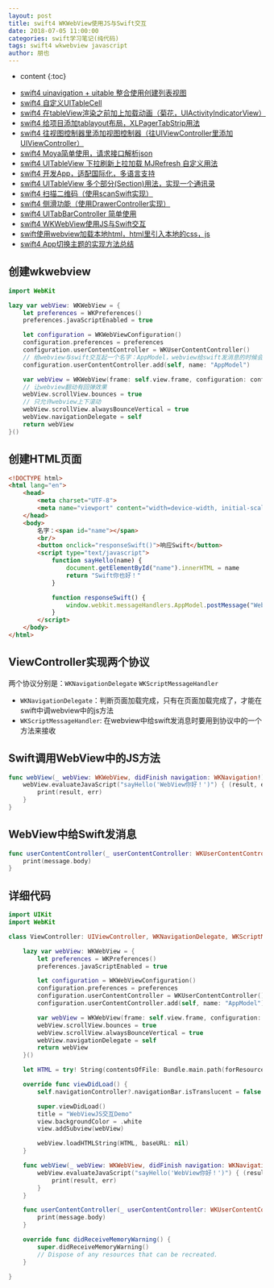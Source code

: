 ```yaml
---
layout: post
title: swift4 WKWebView使用JS与Swift交互
date: 2018-07-05 11:00:00
categories: swift学习笔记(纯代码)
tags: swift4 wkwebview javascript
author: 朋也
---
```


* content
{:toc}

- [swift4 uinavigation + uitable 整合使用创建列表视图](https://tomoya92.github.io/2018/06/08/swift-uinavigation-uitable/)
- [swift4 自定义UITableCell](https://tomoya92.github.io/2018/06/09/swfit-uitableview-uitablecell/)
- [swift4 在tableView渲染之前加上加载动画（菊花，UIActivityIndicatorView）](https://tomoya92.github.io/2018/06/11/swift-tableview-activity-indicator/)
- [swift4 给项目添加tablayout布局，XLPagerTabStrip用法](https://tomoya92.github.io/2018/06/13/swift-tablayout-xlpagertabstrip/)
- [swift4 往视图控制器里添加视图控制器（往UIViewController里添加UIViewController）](https://tomoya92.github.io/2018/06/13/swift-adduiviewcontroller-to-uiviewcontroller/)
- [swift4 Moya简单使用，请求接口解析json](https://tomoya92.github.io/2018/06/14/swift-moya/)
- [swift4 UITableView 下拉刷新上拉加载 MJRefresh 自定义用法](https://tomoya92.github.io/2018/06/20/swift-pullrefresh-loadmore/)
- [swift4 开发App，适配国际化，多语言支持](https://tomoya92.github.io/2018/06/20/swift-localizable/)
- [swift4 UITableView 多个部分(Section)用法，实现一个通讯录](https://tomoya92.github.io/2018/06/26/swift-tableview-multipart-section/)
- [swift4 扫描二维码（使用scanSwift实现）](https://tomoya92.github.io/2018/06/27/swift-scan-qrcode/)
- [swift4 侧滑功能（使用DrawerController实现）](https://tomoya92.github.io/2018/06/29/swift-drawercontroller/)
- [swift4 UITabBarController 简单使用](https://tomoya92.github.io/2018/06/29/swift-tabbarcontroller/)
- [swift4 WKWebView使用JS与Swift交互](https://tomoya92.github.io/2018/07/05/swift-webview-javascript/)
- [swift使用webview加载本地html，html里引入本地的css，js](https://tomoya92.github.io/2018/10/31/swift-webview-load-css-js/)
- [swift4 App切换主题的实现方法总结](https://tomoya92.github.io/2018/11/09/swift-theme/)

## 创建wkwebview

```swift
import WebKit

lazy var webView: WKWebView = {
    let preferences = WKPreferences()
    preferences.javaScriptEnabled = true

    let configuration = WKWebViewConfiguration()
    configuration.preferences = preferences
    configuration.userContentController = WKUserContentController()
    // 给webview与swift交互起一个名字：AppModel，webview给swift发消息的时候会用到
    configuration.userContentController.add(self, name: "AppModel")

    var webView = WKWebView(frame: self.view.frame, configuration: configuration)
    // 让webview翻动有回弹效果
    webView.scrollView.bounces = true
    // 只允许webview上下滚动
    webView.scrollView.alwaysBounceVertical = true
    webView.navigationDelegate = self
    return webView
}()
```





## 创建HTML页面

```html
<!DOCTYPE html>
<html lang="en">
    <head>
        <meta charset="UTF-8">
        <meta name="viewport" content="width=device-width, initial-scale=1.0, maximum-scale=1.0, user-scalable=0,user-scalable=no"/>
    </head>
    <body>
        名字：<span id="name"></span>
        <br/>
        <button onclick="responseSwift()">响应Swift</button>
        <script type="text/javascript">
            function sayHello(name) {
                document.getElementById("name").innerHTML = name
                return "Swift你也好！"
            }

            function responseSwift() {
                window.webkit.messageHandlers.AppModel.postMessage("WebView点击，发送消息给Swift！")
            }
        </script>
    </body>
</html>

```

## ViewController实现两个协议

两个协议分别是：`WKNavigationDelegate` `WKScriptMessageHandler`

- `WKNavigationDelegate`：判断页面加载完成，只有在页面加载完成了，才能在swift中调webview中的js方法
- `WKScriptMessageHandler`: 在webview中给swift发消息时要用到协议中的一个方法来接收

## Swift调用WebView中的JS方法

```swift
func webView(_ webView: WKWebView, didFinish navigation: WKNavigation!) {
    webView.evaluateJavaScript("sayHello('WebView你好！')") { (result, err) in
        print(result, err)
    }
}
```

## WebView中给Swift发消息

```swift
func userContentController(_ userContentController: WKUserContentController, didReceive message: WKScriptMessage) {
    print(message.body)
}
```

## 详细代码

```swift
import UIKit
import WebKit

class ViewController: UIViewController, WKNavigationDelegate, WKScriptMessageHandler {

    lazy var webView: WKWebView = {
        let preferences = WKPreferences()
        preferences.javaScriptEnabled = true

        let configuration = WKWebViewConfiguration()
        configuration.preferences = preferences
        configuration.userContentController = WKUserContentController()
        configuration.userContentController.add(self, name: "AppModel")

        var webView = WKWebView(frame: self.view.frame, configuration: configuration)
        webView.scrollView.bounces = true
        webView.scrollView.alwaysBounceVertical = true
        webView.navigationDelegate = self
        return webView
    }()

    let HTML = try! String(contentsOfFile: Bundle.main.path(forResource: "index", ofType: "html")!, encoding: String.Encoding.utf8)

    override func viewDidLoad() {
        self.navigationController?.navigationBar.isTranslucent = false

        super.viewDidLoad()
        title = "WebViewJS交互Demo"
        view.backgroundColor = .white
        view.addSubview(webView)

        webView.loadHTMLString(HTML, baseURL: nil)
    }

    func webView(_ webView: WKWebView, didFinish navigation: WKNavigation!) {
        webView.evaluateJavaScript("sayHello('WebView你好！')") { (result, err) in
            print(result, err)
        }
    }

    func userContentController(_ userContentController: WKUserContentController, didReceive message: WKScriptMessage) {
        print(message.body)
    }

    override func didReceiveMemoryWarning() {
        super.didReceiveMemoryWarning()
        // Dispose of any resources that can be recreated.
    }

}
```


